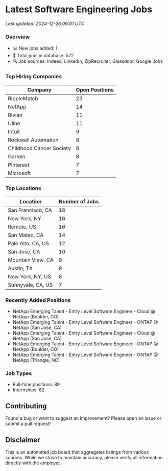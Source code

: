 # Latest Software Engineering Jobs
*Last updated: 2024-12-26 06:01 UTC*

### Overview
- 📊 New jobs added: 1
- 💼 Total jobs in database: 572
- 🔍 Job sources: Indeed, LinkedIn, ZipRecruiter, Glassdoor, Google Jobs

### Top Hiring Companies
| Company | Open Positions |
|---------|---------------|
| RippleMatch | 23 |
| NetApp | 14 |
| Rivian | 11 |
| Uline | 11 |
| Intuit | 9 |
| Rockwell Automation | 8 |
| Childhood Cancer Society | 8 |
| Garmin | 8 |
| Pinterest | 7 |
| Microsoft | 7 |

### Top Locations
| Location | Number of Jobs |
|----------|---------------|
| San Francisco, CA | 18 |
| New York, NY | 16 |
| Remote, US | 16 |
| San Mateo, CA | 14 |
| Palo Alto, CA, US | 12 |
| San Jose, CA | 10 |
| Mountain View, CA | 9 |
| Austin, TX | 9 |
| New York, NY, US | 8 |
| Sunnyvale, CA, US | 7 |

### Recently Added Positions
- NetApp Emerging Talent - Entry Level Software Engineer - Cloud @ NetApp (Boulder, CO)
- NetApp Emerging Talent - Entry Level Software Engineer - ONTAP @ NetApp (San Jose, CA)
- NetApp Emerging Talent - Entry Level Software Engineer - Cloud @ NetApp (San Jose, CA)
- NetApp Emerging Talent - Entry Level Software Engineer - ONTAP @ NetApp (Boulder, CO)
- NetApp Emerging Talent - Entry Level Software Engineer - ONTAP @ NetApp (Triangle, NC)

### Job Types
- Full-time positions: 89
- Internships: 82

## Contributing
Found a bug or want to suggest an improvement? Please open an issue or submit a pull request!

## Disclaimer
This is an automated job board that aggregates listings from various sources. While we strive to maintain accuracy, 
please verify all information directly with the employer.
